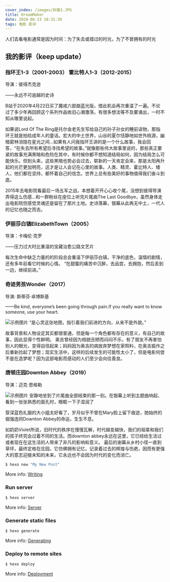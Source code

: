 ```yaml
---
cover_index: /images/封面1.JPG
title: DreamMaker
date: 2020-06-23 10:31:39
tags: 电影 影评
---
```

人们去看电影通常是因为时间：为了失去或错过的时光，为了不曾拥有的时光

## 我的影评（keep update）

### 指环王1-3（2001-2003） 霍比特人1-3（2012-2015）
 导演：彼得杰克逊

——永远不可逾越的史诗

B站于2020年4月22日买了魔戒六部曲蓝光版，借此机会再次重温了一遍。不论过了多少年再回顾这个系列作品依旧心潮激荡，有很多想法等不及要涌出，一时不知从哪里说起。

如果说Lord Of The Ring是托尔金老先生写给自己的孙子孙女的睡前读物，那指环王就是拍给成年人的童话。宏大的中土世界，山谷的夏尔恬静地如世外桃源，幽暗密林消隐在星光之间…如果有人问我指环王讲的是一个什么故事，我会回答，“在失去所有希望后寻找希望的故事。”就像那些伟大故事里说的，那些真正要紧的故事充满黑暗和危险在其中，有时候你都不想知道结局如何，因为结局怎么可能快乐。但到头来，这些黑暗也势必会过去，崭新的一天肯定会来，那是太阳再升起的光芒更加明亮，这才是让人会记在心里的故事。人类、精灵、霍比特人、矮人，他们都在坚持，都怀着自己的信念。世界上总有些美好的事物值得我们奋斗到底。

2015年去电影院看最后一场五军之战，本想着开开心心收个尾，没想到彼得导演弄得这么伤感…和一群粉丝在座位上听完片尾曲The Last Goodbye，虽然身体走出电影院但感觉灵魂还是留在了那片土地。史诗落幕，银幕从此再无中土，一代人的记忆也随之而去。

### 伊丽莎白镇ElizabethTown（2005）
导演：卡梅伦·克罗

——压力过大时比重温的宝藏治愈公路文艺片

每次生命中缺乏力量的的阶段总会重温下伊丽莎白镇，干净的底色，温情的剧情，还有多年前看它时候的心情。
“在甜蜜的痛苦中沉醉，去品尝，去拥抱，然后丢到一边，继续前进。”

### 奇迹男孩Wonder（2017）
导演: 斯蒂芬·卓博斯基

——Be kind, everyone’s been going through pain.If you really want to know someone, use your heart.

![示例图片](/images/奇迹1.jpg "示例图片")
“是心灵这张地图，指引着我们前进的方向，从来不是外貌。”

故事背景和人物设定其实都很普通，但是每一个角色都有存在的意义，有自己的故事，因此显得个性鲜明。
奥吉曾经因为相貌丑陋而闷闷不乐，有了朋友不再害怕别人的眼光，变得自信起来；妈妈因为奥吉的病放弃梦想在家照料，在奥吉振作之后重新捡起了梦想；现实生活中，这样的后续发生的可能性太小了，但是电影何尝不是在造梦呢？因为这部电影而感动的人们至少会向往善良。

### 唐顿庄园Downton Abbey（2019）
导演：迈克·恩格勒

![示例图片](/images/唐顿封面.png "示例图片")
安静地坐到了片尾曲全部结束的那一刻。在银幕上听到主题曲响起、看到一张张熟悉的面孔时，眼眶一下子湿润了

穿深蓝色礼服的大小姐太好看了，岁月似乎不曾在Mary脸上留下痕迹，她始终的倔强连同Downton Abbey的命运，生生不息。

如奶奶Violet所说，旧时代的秩序在慢慢瓦解，时代越变越快，我们的祖辈和我们的孩子终究会过着不同的生活。而downton abbey永远在这里，它已经给生活过或者现在在这生活的人带来了非凡的影响和意义。
最后的谢幕从乡村小径一直到草坪，最终定格在庄园，它仿佛拥有记忆，记录着过去的辉煌与伤疤，因而有更强大的意志迎接未知的未来，它永远也不会因为时代的变化而消亡。

``` bash
$ hexo new "My New Post"
```

More info: [Writing](https://hexo.io/docs/writing.html)

### Run server

``` bash
$ hexo server
```

More info: [Server](https://hexo.io/docs/server.html)

### Generate static files

``` bash
$ hexo generate
```

More info: [Generating](https://hexo.io/docs/generating.html)

### Deploy to remote sites

``` bash
$ hexo deploy
```

More info: [Deployment](https://hexo.io/docs/one-command-deployment.html)
